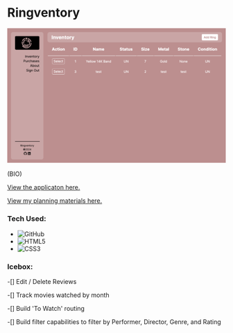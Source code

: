 # Ringventory

![Alt text](</main_app/static/images/app-image.png>)



(BIO)


[View the applicaton here.](https://ringventory-tommyo.fly.dev)

[View my planning materials here.](https://www.figma.com/file/WIwcbdtRl3ArclrnXM1qGO/Ringventory?type=design&node-id=0%3A1&mode=design&t=HyKweDgLJc5Xurpt-1)

### Tech Used:
- ![GitHub](https://img.shields.io/badge/github-%23121011.svg?style=for-the-badge&logo=github&logoColor=white)
- ![HTML5](https://img.shields.io/badge/html5-%23E34F26.svg?style=for-the-badge&logo=html5&logoColor=white)
- ![CSS3](https://img.shields.io/badge/css3-%231572B6.svg?style=for-the-badge&logo=css3&logoColor=white)

### Icebox:

-[] Edit / Delete Reviews

-[] Track movies watched by month

-[] Build 'To Watch' routing

-[] Build filter capabilities to filter by Performer, Director, Genre, and Rating